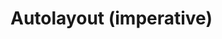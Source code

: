 # Autolayout (imperative)

<live-code class="full" :code="code" mode="html>iframe" :debounce="200">
  <template>
  <base href="${host}" /><script src="./importmap.js"></script>

  <style>
      body, html {
          width: 100%; height: 100%;
          margin: 0; padding: 0;
          overflow: hidden;
          touch-action: none; /* prevent touch drag from scrolling */
      }
  </style>

  <script type="module">
      import {
          Autolayout,
          Scene,
          AmbientLight,
          PointLight,
          MixedPlane,
          Sphere
      } from 'lume'

      const scene = new Scene().set({
          webgl: true,
      })

      document.body.append(scene)

      const ambientLight = new AmbientLight().set({
          intensity: 0.1,
      })

      scene.append(ambientLight)

      const pointLight = new PointLight().set({
          color: "white",
          position: "300 300 120",
          size: "0 0 0",
          castShadow: "true",
          intensity: "0.5",
          shadowRadius: 2,
          distance: 800,
          shadowBias: -0.01,
      })

      scene.append(pointLight)

      const sphere = new Sphere().set({
          size: [10, 10, 10],
          color: "white",
          receiveShadow: false,
          castShadow: false,
          mountPoint: [0.5, 0.5, 0.5],
          style: "pointer-events: none",
      })

      sphere.setAttribute('has', 'basic-material')
      pointLight.append(sphere)

      const vfl1 = `
          //viewport aspect-ratio:3/1 max-height:300
          H:|-[row:[child1(child2,child5)]-[child2]-[child5]]-|
          V:|-[row]-|
      `
      const vfl2 = `
          V:|-[child1(child3)]-[child3]-|
          V:|-[child2(child4)]-[child4]-|
          V:[child5(child4)]-|
          |-[child1(child2)]-[child2]-|
          |-[child3(child4,child5)]-[child4]-[child5]-|
      `

      const layout = new Autolayout().set({
          size: [600, 400],
          position: "0 0 0",
          alignPoint: " 0.5 0.5 0",
          mountPoint: " 0.5 0.5 0",
          visualFormat: vfl2,
          style: "background: rgba(0,0,0,0.3)",
      })

      const text = `
          This is a paragraph of text to show that it reflows when the
          size of the layout changes size so that the awesomeness can be
          observed in its fullness.
      `

      const child1 = new MixedPlane().set({
          color: 'deeppink'
      })

      child1.textContent = text
      layout.addToLayout(child1, 'child1')

      const child2 = new MixedPlane().set({
          color: 'deeppink'
      })

      child2.textContent = text
      layout.addToLayout(child2, 'child2')

      const child3 = new MixedPlane().set({
          color: 'deeppink'
      })

      child3.textContent = text
      layout.addToLayout(child3, 'child3')

      const child4 = new MixedPlane().set({
          color: 'deeppink'
      })

      child4.textContent = text
      layout.addToLayout(child4, 'child4')

      const child5 = new MixedPlane().set({
          color: 'deeppink'
      })

      child5.textContent = text
      layout.addToLayout(child5, 'child5')

      scene.append(layout);

      layout.size = (x,y,z,t) => [ 600+200*Math.sin(t/1000), 400+200*Math.sin(t/1000), z ]

      document.addEventListener('pointermove', e => {
          e.preventDefault()
          pointLight.position.x = e.clientX
          pointLight.position.y = e.clientY
      })

      let lastSize = 'big'
      let size = 'big' // or 'small'

      layout.on('sizechange', ({x, y, z}) => {
          if (x <= 600) size = 'small'
          else size = 'big'

          if (lastSize !== size) {
              if (size === 'small') layout.visualFormat = vfl1
              else layout.visualFormat = vfl2
          }

          lastSize = size
      })
  </script>
  </template>
</live-code>
